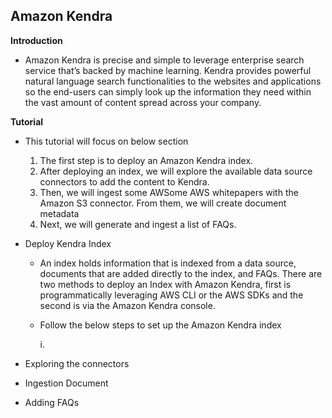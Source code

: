 ## Amazon Kendra

**Introduction**
- Amazon Kendra is precise and simple to leverage enterprise search service that’s backed by machine learning. Kendra provides powerful natural language search functionalities to the websites and applications so the end-users can simply look up the information they need within the vast amount of content spread across your company.

**Tutorial**
- This tutorial will focus on below section

  1. The first step is to deploy an Amazon Kendra index.
  2. After deploying an index, we will explore the available data source connectors to add the content to Kendra.
  3. Then, we will ingest some AWSome AWS whitepapers with the Amazon S3 connector. From them, we will create document metadata
  4. Next, we will generate and ingest a list of FAQs.

- Deploy Kendra Index

    - An index holds information that is indexed from a data source, documents that are added directly to the index, and FAQs. There are two methods to deploy an Index with Amazon Kendra, first is programmatically leveraging AWS CLI or the AWS SDKs and the second is via the Amazon Kendra console.
    - Follow the below steps to set up the Amazon Kendra index
    
      i. 










- Exploring the connectors
- Ingestion Document
- Adding FAQs 

